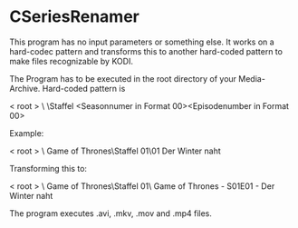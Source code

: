 # CSeriesRenamer

This program has no input parameters or something else. It works on a hard-codec pattern and transforms this to another hard-coded pattern to make files recognizable by KODI.

The Program has to be executed in the root directory of your Media-Archive. Hard-coded pattern is

< root > \ <Name of series>\Staffel <Seasonnumer in Format 00>\<Episodenumber in Format 00> <EpisodeTitle>
  
  Example:
  
  < root > \ Game of Thrones\Staffel 01\01 Der Winter naht
  
  Transforming this to:
  
  < root > \ Game of Thrones\Staffel 01\ Game of Thrones - S01E01 - Der Winter naht
  
  The program executes .avi, .mkv, .mov and .mp4 files.
